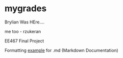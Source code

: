 mygrades
========
Brylian Was HEre....

me too - rzukeran

EE467 Final Project

Formatting [example](http://github.github.com/github-flavored-markdown/sample_content.html) for .md (Markdown Documentation)
